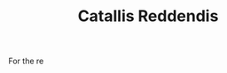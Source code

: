 ---
title: Catallis Reddendis
letter: C
permalink: "/definitions/bld-catallis-reddendis.html"
body: For the re
published_at: '2018-07-07'
source: Black's Law Dictionary 2nd Ed (1910)
layout: post
---